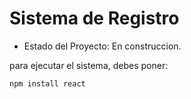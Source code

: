 <h1> Sistema de Registro</h1>

- Estado del Proyecto: En construccion.

para ejecutar el sistema, debes poner:

```npm install react```
